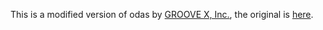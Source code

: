 This is a modified version of odas by [GROOVE X, Inc.](https://groove-x.com/en/), the original is [here](https://github.com/introlab/odas).

